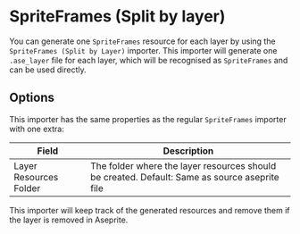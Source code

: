 # SpriteFrames (Split by layer)

<!-- section: Description: -->

You can generate one `SpriteFrames` resource for each layer by using the `SpriteFrames (Split by Layer)` importer. This importer will generate one `.ase_layer` file for each layer, which will be recognised as `SpriteFrames` and can be used directly. 

## Options

This importer has the same properties as the regular `SpriteFrames` importer with one extra:

| Field                   | Description |
| ----------------------- | ----------- |
| Layer Resources Folder | The folder where the layer resources should be created. Default: Same as source aseprite file|

This importer will keep track of the generated resources and remove them if the layer is removed in Aseprite.
